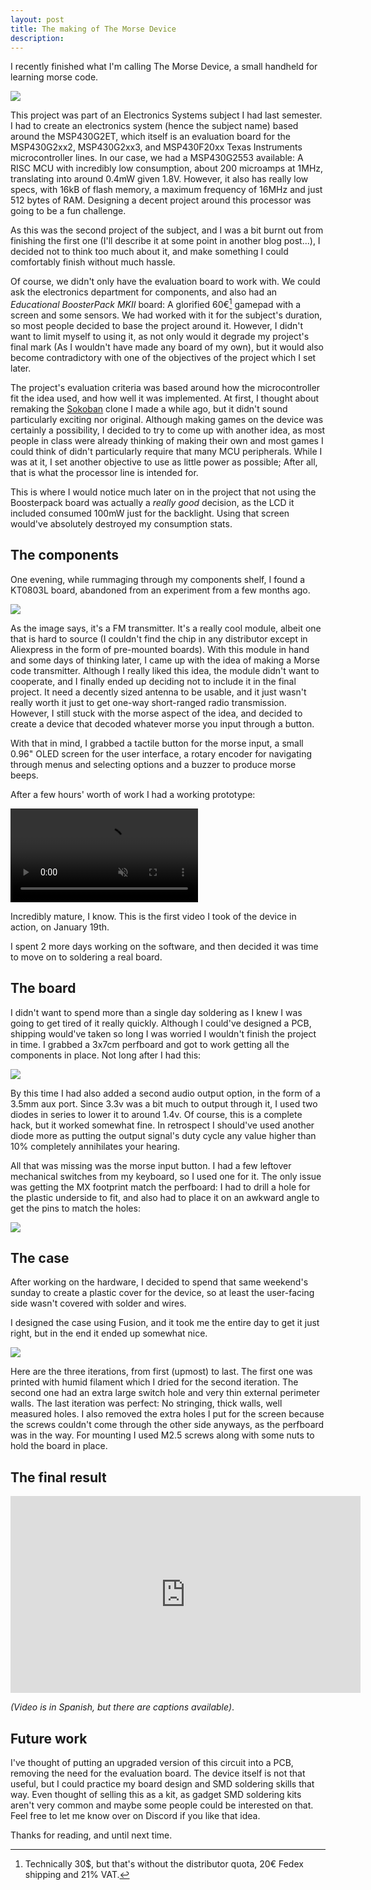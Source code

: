 ```yaml
---
layout: post
title: The making of The Morse Device
description: 
---
```

I recently finished what I'm calling The Morse Device, a small handheld for learning morse code.

![](/media/2024-2-19-morse-3/photo.jpg)

This project was part of an Electronics Systems subject I had last semester. I had to create an electronics system (hence the subject name) based around the MSP430G2ET, which itself is an evaluation board for the MSP430G2xx2, MSP430G2xx3, and MSP430F20xx Texas Instruments microcontroller lines. In our case, we had a MSP430G2553 available: A RISC MCU with incredibly low consumption, about 200 microamps at 1MHz, translating into around 0.4mW given 1.8V. However, it also has really low specs, with 16kB of flash memory, a maximum frequency of 16MHz and just 512 bytes of RAM. Designing a decent project around this processor was going to be a fun challenge.

As this was the second project of the subject, and I was a bit burnt out from finishing the first one (I'll describe it at some point in another blog post...), I decided not to think too much about it, and make something I could comfortably finish without much hassle.

Of course, we didn't only have the evaluation board to work with. We could ask the electronics department for components, and also had an _Educational BoosterPack MKII_ board: A glorified 60€[^1] gamepad with a screen and some sensors. We had worked with it for the subject's duration, so most people decided to base the project around it. However, I didn't want to limit myself to using it, as not only would it degrade my project's final mark (As I wouldn't have made any board of my own), but it would also become contradictory with one of the objectives of the project which I set later.

[^1]: Technically 30$, but that's without the distributor quota, 20€ Fedex shipping and 21% VAT.

The project's evaluation criteria was based around how the microcontroller fit the idea used, and how well it was implemented. At first, I thought about remaking the [Sokoban](https://aleok.itch.io/sokoban) clone I made a while ago, but it didn't sound particularly exciting nor original. Although making games on the device was certainly a possibility, I decided to try to come up with another idea, as most people in class were already thinking of making their own and most games I could think of didn't particularly require that many MCU peripherals. While I was at it, I set another objective to use as little power as possible; After all, that is what the processor line is intended for.

This is where I would notice much later on in the project that not using the Boosterpack board was actually a _really good_ decision, as the LCD it included consumed 100mW just for the backlight. Using that screen would've absolutely destroyed my consumption stats.

## The components
One evening, while rummaging through my components shelf, I found a KT0803L board, abandoned from an experiment from a few months ago.

![](/media/2024-2-19-morse-3/kt0803l.webp)

As the image says, it's a FM transmitter. It's a really cool module, albeit one that is hard to source (I couldn't find the chip in any distributor except in Aliexpress in the form of pre-mounted boards). With this module in hand and some days of thinking later, I came up with the idea of making a Morse code transmitter. Although I really liked this idea, the module didn't want to cooperate, and I finally ended up deciding not to include it in the final project. It need a decently sized antenna to be usable, and it just wasn't really worth it just to get one-way short-ranged radio transmission. However, I still stuck with the morse aspect of the idea, and decided to create a device that decoded whatever morse you input through a button.

With that in mind, I grabbed a tactile button for the morse input, a small 0.96" OLED screen for the user interface, a rotary encoder for navigating through menus and selecting options and a buzzer to produce morse beeps.

After a few hours' worth of work I had a working prototype:

<div class="container">
<div class="video" style="width: 50%;">
<video controls muted>
    <source src="/media/2024-2-19-morse-3/prototype.mp4" type="video/mp4" />
    Your browser does not support the video tag.
</video>
</div>
</div>

Incredibly mature, I know. This is the first video I took of the device in action, on January 19th.

I spent 2 more days working on the software, and then decided it was time to move on to soldering a real board.

## The board
I didn't want to spend more than a single day soldering as I knew I was going to get tired of it really quickly. Although I could've designed a PCB, shipping would've taken so long I was worried I wouldn't finish the project in time. I grabbed a 3x7cm perfboard and got to work getting all the components in place. Not long after I had this:

![](/media/2024-2-19-morse-3/perfboard-1.jpg)

By this time I had also added a second audio output option, in the form of a 3.5mm aux port. Since 3.3v was a bit much to output through it, I used two diodes in series to lower it to around 1.4v. Of course, this is a complete hack, but it worked somewhat fine. In retrospect I should've used another diode more as putting the output signal's duty cycle any value higher than 10% completely annihilates your hearing.  

All that was missing was the morse input button. I had a few leftover mechanical switches from my keyboard, so I used one for it. The only issue was getting the MX footprint match the perfboard: I had to drill a hole for the plastic underside to fit, and also had to place it on an awkward angle to get the pins to match the holes:

![](/media/2024-2-19-morse-3/perfboard-2.png)

## The case
After working on the hardware, I decided to spend that same weekend's sunday to create a plastic cover for the device, so at least the user-facing side wasn't covered with solder and wires.

I designed the case using Fusion, and it took me the entire day to get it just right, but in the end it ended up somewhat nice.

![](/media/2024-2-19-morse-3/case-iterations.jpg)

Here are the three iterations, from first (upmost) to last. The first one was printed with humid filament which I dried for the second iteration. The second one had an extra large switch hole and very thin external perimeter walls. The last iteration was perfect: No stringing, thick walls, well measured holes. I also removed the extra holes I put for the screen because the screws couldn't come through the other side anyways, as the perfboard was in the way. For mounting I used M2.5 screws along with some nuts to hold the board in place.

## The final result
<iframe width="560" height="315" src="https://www.youtube.com/embed/FTz6IKQ1hlY?si=AI2gHENbodFzo3Dt" title="YouTube video player" frameborder="0" allow="accelerometer; autoplay; clipboard-write; encrypted-media; gyroscope; picture-in-picture; web-share" allowfullscreen></iframe>

_(Video is in Spanish, but there are captions available)_.

## Future work
I've thought of putting an upgraded version of this circuit into a PCB, removing the need for the evaluation board. The device itself is not that useful, but I could practice my board design and SMD soldering skills that way. Even thought of selling this as a kit, as gadget SMD soldering kits aren't very common and maybe some people could be interested on that. Feel free to let me know over on Discord if you like that idea. 

Thanks for reading, and until next time.